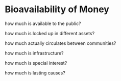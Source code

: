 # Bioavailability of Money



how much is available to the public?

how much is locked up in different assets?

how much actually circulates between communities?

how much is infrastructure?

how much is special interest?

how much is lasting causes?